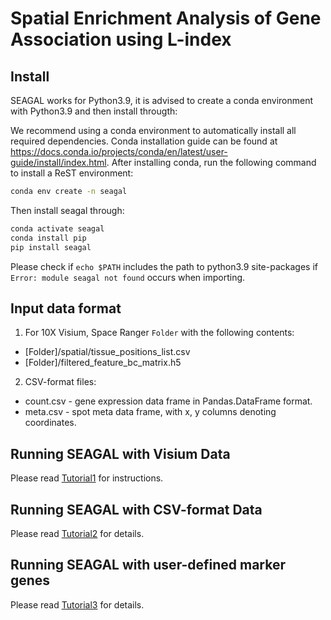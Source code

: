 # Spatial Enrichment Analysis of Gene Association using L-index

## Install

SEAGAL works for Python3.9, it is advised to create a conda environment with Python3.9 and then install througth:


We recommend using a conda environment to automatically install all required dependencies. Conda installation guide can be found at https://docs.conda.io/projects/conda/en/latest/user-guide/install/index.html. After installing conda, run the following command to install a ReST environment:

```bash
conda env create -n seagal
```

Then install seagal through:

```bash
conda activate seagal
conda install pip
pip install seagal
```

Please check if `echo $PATH` includes the path to python3.9 site-packages if `Error: module seagal not found` occurs when importing.

## Input data format
1. For 10X Visium, Space Ranger `Folder` with the following contents:
  - [Folder]/spatial/tissue_positions_list.csv
  - [Folder]/filtered_feature_bc_matrix.h5
2. CSV-format files: 
  - count.csv - gene expression data frame in Pandas.DataFrame format.
  - meta.csv - spot meta data frame, with x, y columns denoting coordinates.

## Running SEAGAL with Visium Data
  Please read [Tutorial1](./test/Tutorial1%20SEAGAL%20with%20Visium%20(SpaceRanger%20Output).ipynb) for instructions.

## Running SEAGAL with CSV-format Data
  Please read [Tutorial2](./test/Tutorial2%20SEAGAL%20with%20Customized%20Gene%20Sets.ipynb) for details.

## Running SEAGAL with user-defined marker genes
  Please read [Tutorial3](./test/Tutorial3%20SEAGAL%20with%20ST%20(csv%20files).ipynb) for details.

<!-- ## Parameters 
  ### I/O parameters
  * -f: path to the input raw count matrix (csv).
  * -o: path to save the imputed data sets.

  ### Model Parameters
  * -r: radius in Euclidean distance to consider as adjacent spots.
  * -s: whether to select thresholding parameter epsilon automatically or not. 0: no selection, use fixed. 1: select automatically.
  * -e: edge filtering parameter epsilon, range from 0 to 1. Only useful when -s was set to 0.
  * -l: normalization method. Must be one of "cpm", "logCPM", "logMed", "none". Default is "cpm".

  ### Other parameters
  * -n: number of processors to be used for parallel computing. 1-10. Default is 1. 

## Run example experiments
  
  The following code will impute the test data with 4 processors, save the imputed cpm data, raw data to the designated folder. Also, the component information will be saved to the same folder.
  
    python3 MIST.py -f test_data/raw.csv -o test_data/imputed.csv -l cpm -n 4

  After running the above code, the following files will be generated:

    1. test_data/imputed.csv -- imputed, normalized, gene filtered expression.
    2. test_data/imputed_complete.csv -- imputed, normalized, gene expression.
    3. test_data/imputed_rawCount.csv -- imputed, raw gene counts.
    4. imputed_cluster_info.csv -- region assignment of every spot.

  ### Visualize major tissue components
  
  The following code will take component information returned by the imputation pipeline and visualize the component information.
  
    python3 visualize_components.py test_data/imputed_cluster_info.csv test_data/cluster.png
  
  The above code will visualize the detected regions by giving a figure like:

  [Cluster Visualization](test_data/output/cluster.png) -->
